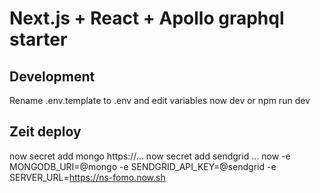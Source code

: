 # Next.js + React + Apollo graphql starter

## Development
Rename .env.template to .env and edit variables
now dev or npm run dev

## Zeit deploy 
now secret add mongo https://...
now secret add sendgrid ...
now -e MONGODB_URI=@mongo -e SENDGRID_API_KEY=@sendgrid -e SERVER_URL=https://ns-fomo.now.sh
